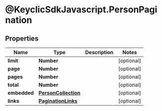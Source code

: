 # @KeyclicSdkJavascript.PersonPagination

## Properties
Name | Type | Description | Notes
------------ | ------------- | ------------- | -------------
**limit** | **Number** |  | [optional] 
**page** | **Number** |  | [optional] 
**pages** | **Number** |  | [optional] 
**total** | **Number** |  | [optional] 
**embedded** | [**PersonCollection**](PersonCollection.md) |  | [optional] 
**links** | [**PaginationLinks**](PaginationLinks.md) |  | [optional] 


